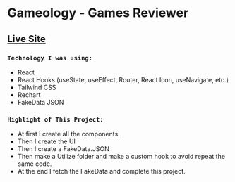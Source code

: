# Gameology - Games Reviewer

## [Live Site](https://gameology-assignment.netlify.app)

### `Technology I was using:`

- React
- React Hooks (useState, useEffect, Router, React Icon, useNavigate, etc.)
- Tailwind CSS
- Rechart
- FakeData JSON

### `Highlight of This Project:`

- At first I create all the components.
- Then I create the UI
- Then I create a FakeData.JSON
- Then make a Utilize folder and make a custom hook to avoid repeat the same code.
- At the end I fetch the FakeData and complete this project.
